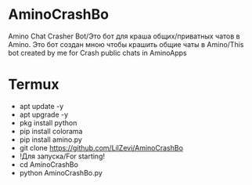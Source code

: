 # AminoCrashBo
Amino Chat Crasher Bot/Это бот для краша общих/приватных чатов в Amino.
Это бот создан мною чтобы крашить общие чаты в Amino/This bot created by me for Crash public chats in AminoApps
# Termux 
- apt update -y 
- apt upgrade -y 
- pkg install python 
- pip install colorama 
- pip install amino.py 
- git clone https://github.com/LilZevi/AminoCrashBo
- !Для запуска/For starting!
- cd AminoCrashBo
- python AminoCrashBo.py
